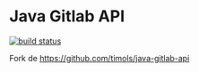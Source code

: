 Java Gitlab API
===============

[![build status](https://gitlab.synaptix-labs.com/ci/projects/4/status.png?ref=master)](https://gitlab.synaptix-labs.com/ci/projects/4?ref=master)

Fork de https://github.com/timols/java-gitlab-api